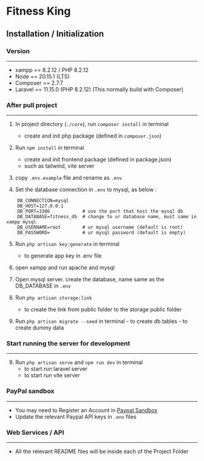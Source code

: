 # Fitness King 

## Installation / Initialization

### Version 
-----------
- xampp == 8.2.12 / PHP 8.2.12
- Node == 20.15.1 (LTS)
- Composer == 2.7.7
- Laravel == 11.15.0 (PHP 8.2.12) (This normally build with Composer)


### After pull project
-----------------------

1. In project directory (`./core`), run `composer install` in terminal
	- create and init php package (defined in `composer.json`)

2. Run `npm install` in terminal
	- create and init frontend package (defined in package.json)
	- such as tailwind, vite server

3. copy `.env.example` file and rename as `.env`

4. Set the database connection in `.env` to mysql, as below :
```
	DB_CONNECTION=mysql
	DB_HOST=127.0.0.1		
	DB_PORT=3306			# use the port that host the mysql db
	DB_DATABASE=fitness_db 	# change to ur database name, must same in xampp mysql
	DB_USERNAME=root		# ur mysql username	(default is root)
	DB_PASSWORD=			# ur mysql password (default is empty)
```
5. Run `php artisan key:generate` in terminal
	- to generate app key in .env file
	
6. open xampp and run apache and mysql

7. Open mysql server. create the database, name same as the DB_DATABASE in `.env` 

8.  Run `php artisan storage:link`
	- to create the link from public folder to the storage public folder

10.  Run `php artisan migrate --seed` in terminal
	- to create db tables
	- to create dummy data


### Start running the server for development
--------------------------------------------
9. Run `php artisan serve` and `npm run dev` in terminal 
	- to start run laravel server
	- to start run vite server 


### PayPal sandbox
--------------------------------------------
- You may need to Register an Account in [Paypal Sandbox](https://www.sandbox.paypal.com/us/home)
- Update the relevant Paypal API keys in `.env`	files



### Web Services / API
--------------------------------------------------
- All the relevant README files will be inside each of the Project Folder

